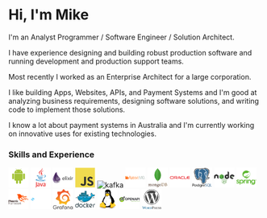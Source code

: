 # Hi, I'm Mike

I'm an Analyst Programmer / Software Engineer / Solution Architect.

I have experience designing and building robust production software and running development and production support teams.

Most recently I worked as an Enterprise Architect for a large corporation.

I like building Apps, Websites, APIs, and Payment Systems and I'm good at analyzing business requirements, designing software solutions, and writing code to implement those solutions.

I know a lot about payment systems in Australia and I'm currently working on innovative uses for existing technologies.

### Skills and Experience

<img src='https://raw.githubusercontent.com/devicons/devicon/master/icons/android/android-original-wordmark.svg' alt='android' height='40'> <img src='https://raw.githubusercontent.com/devicons/devicon/master/icons/java/java-original-wordmark.svg' alt='java' height='40'> 
<img src='https://raw.githubusercontent.com/devicons/devicon/master/icons/elixir/elixir-original-wordmark.svg' alt='elixir' height='40'> 
<img src='https://raw.githubusercontent.com/devicons/devicon/master/icons/javascript/javascript-original.svg' alt='javascript' height='40'> 
<img src='https://www.vectorlogo.zone/logos/apache_kafka/apache_kafka-icon.svg' alt='kafka' height='40'> 
<img src='https://raw.githubusercontent.com/devicons/devicon/master/icons/rabbitmq/rabbitmq-original-wordmark.svg' alt='rabbitmq' height='40'> 
<img src='https://raw.githubusercontent.com/devicons/devicon/master/icons/mongodb/mongodb-original-wordmark.svg' alt='mongodb' height='40'> 
<img src='https://raw.githubusercontent.com/devicons/devicon/master/icons/oracle/oracle-original.svg' alt='oracle' height='40'> 
<img src='https://raw.githubusercontent.com/devicons/devicon/master/icons/postgresql/postgresql-original-wordmark.svg' alt='postgresql' height='40'> 
<img src='https://raw.githubusercontent.com/devicons/devicon/master/icons/nodejs/nodejs-original-wordmark.svg' alt='nodejs' height='40'> 
<img src='https://raw.githubusercontent.com/devicons/devicon/master/icons/spring/spring-original-wordmark.svg' alt='spring' height='40'> 
<img src='https://raw.githubusercontent.com/devicons/devicon/master/icons/phoenix/phoenix-original-wordmark.svg' alt='phoenix' height='40'> 
<img src='https://raw.githubusercontent.com/devicons/devicon/master/icons/tailwindcss/tailwindcss-original-wordmark.svg' alt='tailwind' height='40'> 
<img src='https://raw.githubusercontent.com/devicons/devicon/master/icons/grafana/grafana-original-wordmark.svg' alt='grafana' height='40'> 
<img src='https://raw.githubusercontent.com/devicons/devicon/master/icons/docker/docker-original-wordmark.svg' alt='docker' height='40'> 
<img src='https://raw.githubusercontent.com/devicons/devicon/master/icons/linux/linux-original.svg' alt='linux' height='40'> 
<img src='https://raw.githubusercontent.com/devicons/devicon/master/icons/openapi/openapi-original-wordmark.svg' alt='openapi' height='40'> 
<img src='https://raw.githubusercontent.com/devicons/devicon/master/icons/wordpress/wordpress-original.svg' alt='wordpress' height='40'> 
